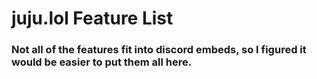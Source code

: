 # juju.lol Feature List
### Not all of the features fit into discord embeds, so I figured it would be easier to put them all here.

